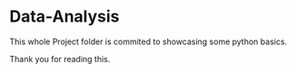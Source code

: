 # Data-Analysis

This whole Project folder is commited to showcasing some python basics.

Thank you for reading this.
